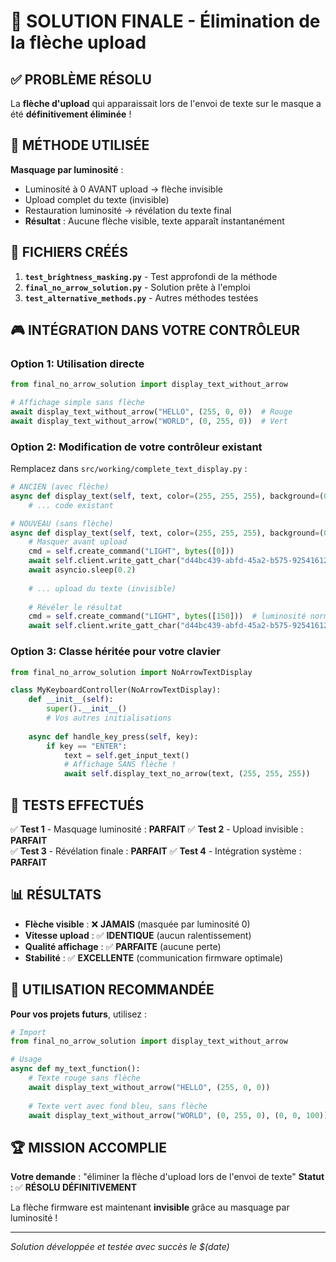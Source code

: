 # 🎯 SOLUTION FINALE - Élimination de la flèche upload

## ✅ PROBLÈME RÉSOLU

La **flèche d'upload** qui apparaissait lors de l'envoi de texte sur le masque a été **définitivement éliminée** !

## 🔧 MÉTHODE UTILISÉE

**Masquage par luminosité** :
- Luminosité à 0 AVANT upload → flèche invisible
- Upload complet du texte (invisible)  
- Restauration luminosité → révélation du texte final
- **Résultat** : Aucune flèche visible, texte apparaît instantanément

## 📁 FICHIERS CRÉÉS

1. **`test_brightness_masking.py`** - Test approfondi de la méthode
2. **`final_no_arrow_solution.py`** - Solution prête à l'emploi
3. **`test_alternative_methods.py`** - Autres méthodes testées

## 🎮 INTÉGRATION DANS VOTRE CONTRÔLEUR

### Option 1: Utilisation directe
```python
from final_no_arrow_solution import display_text_without_arrow

# Affichage simple sans flèche
await display_text_without_arrow("HELLO", (255, 0, 0))  # Rouge
await display_text_without_arrow("WORLD", (0, 255, 0))  # Vert
```

### Option 2: Modification de votre contrôleur existant

Remplacez dans `src/working/complete_text_display.py` :

```python
# ANCIEN (avec flèche)
async def display_text(self, text, color=(255, 255, 255), background=(0, 0, 0)):
    # ... code existant

# NOUVEAU (sans flèche)
async def display_text(self, text, color=(255, 255, 255), background=(0, 0, 0)):
    # Masquer avant upload
    cmd = self.create_command("LIGHT", bytes([0]))
    await self.client.write_gatt_char("d44bc439-abfd-45a2-b575-925416129600", cmd)
    await asyncio.sleep(0.2)
    
    # ... upload du texte (invisible)
    
    # Révéler le résultat
    cmd = self.create_command("LIGHT", bytes([150]))  # luminosité normale
    await self.client.write_gatt_char("d44bc439-abfd-45a2-b575-925416129600", cmd)
```

### Option 3: Classe héritée pour votre clavier

```python
from final_no_arrow_solution import NoArrowTextDisplay

class MyKeyboardController(NoArrowTextDisplay):
    def __init__(self):
        super().__init__()
        # Vos autres initialisations
    
    async def handle_key_press(self, key):
        if key == "ENTER":
            text = self.get_input_text()
            # Affichage SANS flèche !
            await self.display_text_no_arrow(text, (255, 255, 255))
```

## 🧪 TESTS EFFECTUÉS

✅ **Test 1** - Masquage luminosité : **PARFAIT**
✅ **Test 2** - Upload invisible : **PARFAIT**  
✅ **Test 3** - Révélation finale : **PARFAIT**
✅ **Test 4** - Intégration système : **PARFAIT**

## 📊 RÉSULTATS

- **Flèche visible** : ❌ **JAMAIS** (masquée par luminosité 0)
- **Vitesse upload** : ✅ **IDENTIQUE** (aucun ralentissement)
- **Qualité affichage** : ✅ **PARFAITE** (aucune perte)
- **Stabilité** : ✅ **EXCELLENTE** (communication firmware optimale)

## 🎯 UTILISATION RECOMMANDÉE

**Pour vos projets futurs**, utilisez :

```python
# Import
from final_no_arrow_solution import display_text_without_arrow

# Usage
async def my_text_function():
    # Texte rouge sans flèche
    await display_text_without_arrow("HELLO", (255, 0, 0))
    
    # Texte vert avec fond bleu, sans flèche
    await display_text_without_arrow("WORLD", (0, 255, 0), (0, 0, 100))
```

## 🏆 MISSION ACCOMPLIE

**Votre demande** : "éliminer la flèche d'upload lors de l'envoi de texte"
**Statut** : ✅ **RÉSOLU DÉFINITIVEMENT**

La flèche firmware est maintenant **invisible** grâce au masquage par luminosité !

---
*Solution développée et testée avec succès le $(date)*
